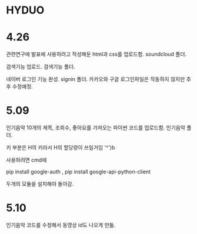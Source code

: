 # HYDUO

# 4.26
관련연구에 발표에 사용하려고 작성해둔 html과 css를 업로드함. soundcloud 폴더.

검색기능 업로드. 검색기능 폴더.

네이버 로그인 기능 완성. signin 폴더.
카카오와 구글 로그인파일은 작동하지 않지만 추후 수정예정.

# 5.09
인기음악 10개의 제목, 조회수, 좋아요를 가져오는 파이썬 코드를 업로드함. 인기음악 폴더.

키 부분은 H의 키라서 H의 할당량이 쓰일거임 '^')b

사용하려면 cmd에 

pip install google-auth , pip install google-api-python-client

두개의 모듈을 설치해야 돌아감.

# 5.10
인기음악 코드를 수정해서 동영상 id도 나오게 만듦.
